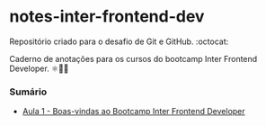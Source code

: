 # notes-inter-frontend-dev

Repositório criado para o desafio de Git e GitHub. :octocat:

Caderno de anotações para os cursos do bootcamp Inter Frontend Developer. ⚛️👨‍💻

### Sumário

- [Aula 1 - Boas-vindas ao Bootcamp Inter Frontend Developer](https://github.com/matheusmslima/notes-inter-frontend-dev/blob/main/aula-1-boas-vindas/Boas-vindas_ao_Bootcamp_Inter_Frontend_Developer.md)
